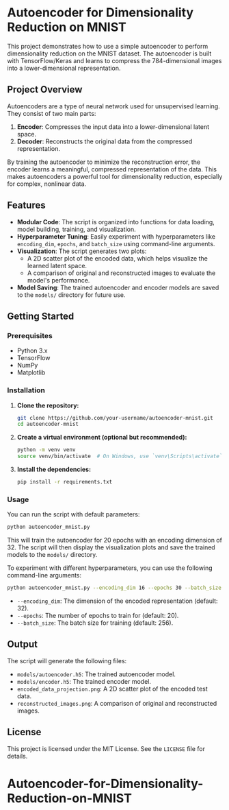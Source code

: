 # Autoencoder for Dimensionality Reduction on MNIST

This project demonstrates how to use a simple autoencoder to perform dimensionality reduction on the MNIST dataset. The autoencoder is built with TensorFlow/Keras and learns to compress the 784-dimensional images into a lower-dimensional representation.

## Project Overview

Autoencoders are a type of neural network used for unsupervised learning. They consist of two main parts:

1.  **Encoder**: Compresses the input data into a lower-dimensional latent space.
2.  **Decoder**: Reconstructs the original data from the compressed representation.

By training the autoencoder to minimize the reconstruction error, the encoder learns a meaningful, compressed representation of the data. This makes autoencoders a powerful tool for dimensionality reduction, especially for complex, nonlinear data.

## Features

*   **Modular Code**: The script is organized into functions for data loading, model building, training, and visualization.
*   **Hyperparameter Tuning**: Easily experiment with hyperparameters like `encoding_dim`, `epochs`, and `batch_size` using command-line arguments.
*   **Visualization**: The script generates two plots:
    *   A 2D scatter plot of the encoded data, which helps visualize the learned latent space.
    *   A comparison of original and reconstructed images to evaluate the model's performance.
*   **Model Saving**: The trained autoencoder and encoder models are saved to the `models/` directory for future use.

## Getting Started

### Prerequisites

*   Python 3.x
*   TensorFlow
*   NumPy
*   Matplotlib

### Installation

1.  **Clone the repository:**

    ```bash
    git clone https://github.com/your-username/autoencoder-mnist.git
    cd autoencoder-mnist
    ```

2.  **Create a virtual environment (optional but recommended):**

    ```bash
    python -m venv venv
    source venv/bin/activate  # On Windows, use `venv\Scripts\activate`
    ```

3.  **Install the dependencies:**

    ```bash
    pip install -r requirements.txt
    ```

### Usage

You can run the script with default parameters:

```bash
python autoencoder_mnist.py
```

This will train the autoencoder for 20 epochs with an encoding dimension of 32. The script will then display the visualization plots and save the trained models to the `models/` directory.

To experiment with different hyperparameters, you can use the following command-line arguments:

```bash
python autoencoder_mnist.py --encoding_dim 16 --epochs 30 --batch_size 128
```

*   `--encoding_dim`: The dimension of the encoded representation (default: 32).
*   `--epochs`: The number of epochs to train for (default: 20).
*   `--batch_size`: The batch size for training (default: 256).

## Output

The script will generate the following files:

*   `models/autoencoder.h5`: The trained autoencoder model.
*   `models/encoder.h5`: The trained encoder model.
*   `encoded_data_projection.png`: A 2D scatter plot of the encoded test data.
*   `reconstructed_images.png`: A comparison of original and reconstructed images.

## License

This project is licensed under the MIT License. See the `LICENSE` file for details.
# Autoencoder-for-Dimensionality-Reduction-on-MNIST
